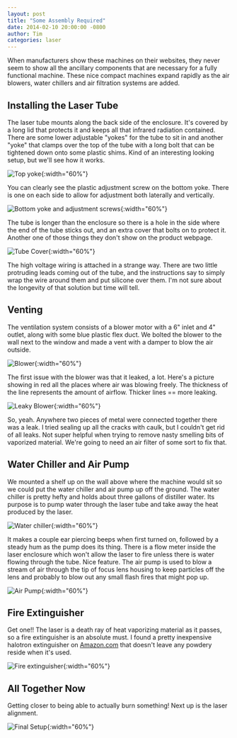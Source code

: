 ```yaml
---
layout: post
title: "Some Assembly Required"
date: 2014-02-10 20:00:00 -0800
author: Tim
categories: laser
---
```

When manufacturers show these machines on their websites, they never seem to
show all the ancillary components that are necessary for a fully functional
machine. These nice compact machines expand rapidly as the air blowers, water
chillers and air filtration systems are added.

## Installing the Laser Tube

The laser tube mounts along the back side of the enclosure. It's covered by a
long lid that protects it and keeps all that infrared radiation contained.
There are some lower adjustable "yokes" for the tube to sit in and another
"yoke" that clamps over the top of the tube with a long bolt that can be
tightened down onto some plastic shims. Kind of an interesting looking setup,
but we'll see how it works.

![Top yoke](/assets/top_yoke.jpg){:width="60%"}

You can clearly see the plastic adjustment screw on the bottom yoke. There is
one on each side to allow for adjustment both laterally and vertically.

![Bottom yoke and adjustment screws](/assets/bottom_yoke.png){:width="60%"}

The tube is longer than the enclosure so there is a hole in the side where the
end of the tube sticks out, and an extra cover that bolts on to protect it.
Another one of those things they don't show on the product webpage.

![Tube Cover](/assets/tube_cover.jpg){:width="60%"}

The high voltage wiring is attached in a strange way. There are two little
protruding leads coming out of the tube, and the instructions say to simply
wrap the wire around them and put silicone over them. I'm not sure about the
longevity of that solution but time will tell.

## Venting

The ventilation system consists of a blower motor with a 6" inlet and 4"
outlet, along with some blue plastic flex duct. We bolted the blower to the
wall next to the window and made a vent with a damper to blow the air outside.

![Blower](/assets/blower.jpg){:width="60%"}

The first issue with the blower was that it leaked, a lot. Here's a picture
showing in red all the places where air was blowing freely. The thickness of
the line represents the amount of airflow. Thicker lines == more leaking.

![Leaky Blower](/assets/leaky.jpg){:width="60%"}

So, yeah. Anywhere two pieces of metal were connected together there was a
leak. I tried sealing up all the cracks with caulk, but I couldn't get rid of
all leaks. Not super helpful when trying to remove nasty smelling bits of
vaporized material. We're going to need an air filter of some sort to fix that.

## Water Chiller and Air Pump

We mounted a shelf up on the wall above where the machine would sit so we could
put the water chiller and air pump up off the ground. The water chiller is
pretty hefty and holds about three gallons of distiller water. Its purpose is
to pump water through the laser tube and take away the heat produced by the
laser.

![Water chiller](/assets/chiller.jpg){:width="60%"}

It makes a couple ear piercing beeps when first turned on, followed by a steady
hum as the pump does its thing.  There is a flow meter inside the laser
enclosure which won't allow the laser to fire unless there is water flowing
through the tube. Nice feature.  The air pump is used to blow a stream of air
through the tip of focus lens housing to keep particles off the lens and
probably to blow out any small flash fires that might pop up.

![Air Pump](/assets/pump.jpg){:width="60%"}

## Fire Extinguisher

Get one!! The laser is a death ray of heat vaporizing material as it passes, so
a fire extinguisher is an absolute must. I found a pretty inexpensive halotron
extinguisher on
[Amazon.com](http://www.amazon.com/Buckeye-Halotron-Extinguisher-Aluminum-Capacity/dp/B009WUGSVY/ref=sr_1_13?ie=UTF8&qid=1391832743&sr=8-13&keywords=halotron+fire+extinguisher)
that doesn't leave any powdery reside when it's used.

![Fire extinguisher](/assets/extinguisher.jpg){:width="60%"}

## All Together Now

Getting closer to being able to actually burn something! Next up is the laser
alignment.

![Final Setup](/assets/final_setup.jpg){:width="60%"}
